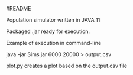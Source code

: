 #README

Population simulator written in JAVA 11

Packaged .jar ready for execution.

Example of execution in command-line

java -jar Sims.jar 6000 20000 > output.csv

plot.py creates a plot based on the output.csv file
